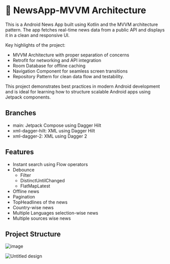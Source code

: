 
# 📰 NewsApp-MVVM Architecture

This is a  Android News App built using Kotlin and the MVVM architecture pattern. The app fetches real-time news data from a public API and displays it in a clean and responsive UI.

Key highlights of the project:

- MVVM Architecture with proper separation of concerns
- Retrofit for networking and API integration
- Room Database for offline caching
- Navigation Component for seamless screen transitions
- Repository Pattern for clean data flow and testability.

This project demonstrates best practices in modern Android development and is ideal for learning how to structure scalable Android apps using Jetpack components.

## Branches

- main: Jetpack Compose using Dagger Hilt
- xml-dagger-hilt: XML using Dagger Hilt
- xml-dagger-2: XML using Dagger 2
## Features

- Instant search using Flow operators
- Debounce
  - Filter
  - DistinctUntilChanged
  - FlatMapLatest
- Offline news
- Pagination
- TopHeadlines of the news
- Country-wise news
- Multiple Languages selection-wise news
- Multiple sources wise news
  
## Project Structure

![image](https://github.com/user-attachments/assets/10e9200c-851d-4d81-823c-df4283a69cc9)

![Untitled design](https://github.com/user-attachments/assets/f702a7eb-8cb9-4f72-bd8a-6c6bd7731336)


